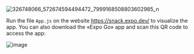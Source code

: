 ![326748066_572674594494472_7999168508803602985_n](https://user-images.githubusercontent.com/34347347/216827839-ab617b4d-828e-4812-ac8a-7afe71380afb.png)

Run the file `App.js` on the website https://snack.expo.dev/ to visualize the app. You can also download the  «Expo Go» app and scan this QR code to access the app: 

![image](https://user-images.githubusercontent.com/34347347/216827793-1e444ab8-688f-4142-b150-82a397c2b87f.png)
